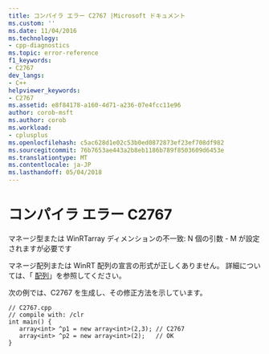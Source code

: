 ```yaml
---
title: コンパイラ エラー C2767 |Microsoft ドキュメント
ms.custom: ''
ms.date: 11/04/2016
ms.technology:
- cpp-diagnostics
ms.topic: error-reference
f1_keywords:
- C2767
dev_langs:
- C++
helpviewer_keywords:
- C2767
ms.assetid: e8f84178-a160-4d71-a236-07e4fcc11e96
author: corob-msft
ms.author: corob
ms.workload:
- cplusplus
ms.openlocfilehash: c5ac628d1e02c53b0ed0872873ef23ef708df982
ms.sourcegitcommit: 76b7653ae443a2b8eb1186b789f8503609d6453e
ms.translationtype: MT
ms.contentlocale: ja-JP
ms.lasthandoff: 05/04/2018
---
```

# <a name="compiler-error-c2767"></a>コンパイラ エラー C2767
マネージ型または WinRTarray ディメンションの不一致: N 個の引数 - M が設定されますが必要です  
  
 マネージ配列または WinRT 配列の宣言の形式が正しくありません。 詳細については、「 [配列](../../windows/arrays-cpp-component-extensions.md)」を参照してください。  
  
 次の例では、C2767 を生成し、その修正方法を示しています。  
  
```  
// C2767.cpp  
// compile with: /clr  
int main() {  
   array<int> ^p1 = new array<int>(2,3); // C2767  
   array<int> ^p2 = new array<int>(2);   // OK  
}  
```